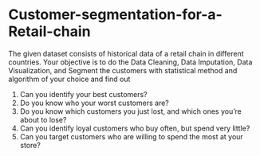 # Customer-segmentation-for-a-Retail-chain 

The given dataset consists of historical data of a retail chain in different countries. Your objective is to do the Data Cleaning, Data Imputation, Data Visualization, and Segment the customers with statistical method and algorithm of your choice and find out

1)	Can you identify your best customers?
2)	Do you know who your worst customers are?
3)	Do you know which customers you just lost, and which ones you’re about to lose?
4)	Can you identify loyal customers who buy often, but spend very little?
5)	Can you target customers who are willing to spend the most at your store?
